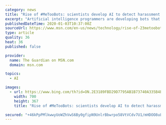 ```yaml
---
category: news
title: "Rise of #MeTooBots: scientists develop AI to detect harassment in emails"
excerpt: "Artificial intelligence programmers are developing bots that can identify digital bullying and sexual harassment. Known as “#MeTooBots” after the high-profile movement that arose after allegations against the Hollywood producer Harvey Weinstein,"
publishedDateTime: 2020-01-03T10:37:00Z
sourceUrl: https://www.msn.com/en-us/news/technology/rise-of-23metoobots-scientists-develop-ai-to-detect-harassment-in-emails/ar-BBYzKzh
type: article
quality: 36
heat: 36
published: false

provider:
  name: The Guardian on MSN.com
  domain: msn.com

topics:
  - AI

images:
  - url: https://www.bing.com/th?id=ON.2E3189FBD29D7795AB1B73740A335B4E
    width: 700
    height: 367
    title: "Rise of #MeTooBots: scientists develop AI to detect harassment in emails"

secured: "+46kPpPMlkwwyUoWZhVwS6By0gfipN9UnlrBbwrpo58VtVCdv7U1/mHDOO8uLTlky4eXp41zV3GUgi2qfKoUn4bK/pObd/bBWLyLV6qPZp2ToLNoPcDzIDcTUXSy0LYdEWVxuq+DrdV979XJdmTt7x8HqUQcb+VUirq8gh5eaiemZPfg529tcfMyPitGy77k/ci4LIX/VUx4YO3T4n1gF0i5O5jdGFvXEo98VruaJb6EPRZcr+PIjPYtop3fjBK8fy7ywSCGfVt+fTnLXUnWew==;Sb858YTMuxKNJ/qzp9vC5w=="
---
```


